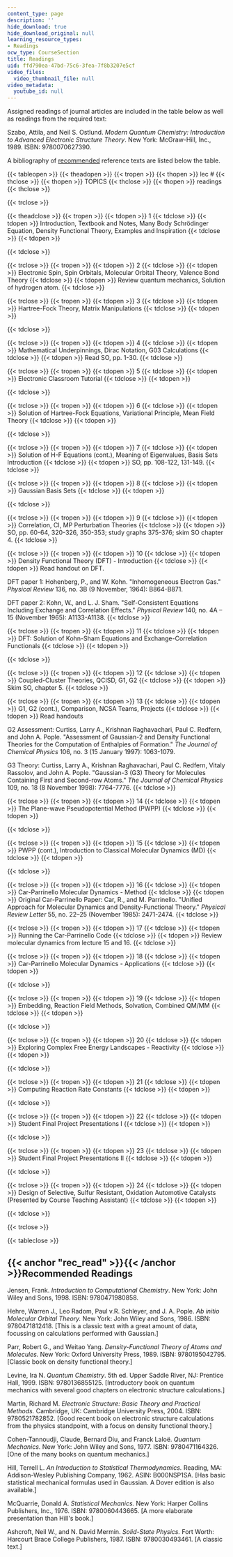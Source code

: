 ```yaml
---
content_type: page
description: ''
hide_download: true
hide_download_original: null
learning_resource_types:
- Readings
ocw_type: CourseSection
title: Readings
uid: ffd790ea-47bd-75c6-3fea-7f8b3207e5cf
video_files:
  video_thumbnail_file: null
video_metadata:
  youtube_id: null
---
```


Assigned readings of journal articles are included in the table below as well as readings from the required text:

Szabo, Attila, and Neil S. Ostlund. _Modern_ _Quantum Chemistry: Introduction to Advanced Electronic Structure Theory_. New York: McGraw-Hill, Inc., 1989. ISBN: 9780070627390.

A bibliography of [recommended](#rec_read) reference texts are listed below the table.

{{< tableopen >}}
{{< theadopen >}}
{{< tropen >}}
{{< thopen >}}
lec #
{{< thclose >}}
{{< thopen >}}
TOPICS
{{< thclose >}}
{{< thopen >}}
readings
{{< thclose >}}

{{< trclose >}}

{{< theadclose >}}
{{< tropen >}}
{{< tdopen >}}
1
{{< tdclose >}}
{{< tdopen >}}
Introduction, Textbook and Notes, Many Body Schrödinger Equation, Density Functional Theory, Examples and Inspiration
{{< tdclose >}}
{{< tdopen >}}

{{< tdclose >}}

{{< trclose >}}
{{< tropen >}}
{{< tdopen >}}
2
{{< tdclose >}}
{{< tdopen >}}
Electronic Spin, Spin Orbitals, Molecular Orbital Theory, Valence Bond Theory
{{< tdclose >}}
{{< tdopen >}}
Review quantum mechanics, Solution of hydrogen atom.
{{< tdclose >}}

{{< trclose >}}
{{< tropen >}}
{{< tdopen >}}
3
{{< tdclose >}}
{{< tdopen >}}
Hartree-Fock Theory, Matrix Manipulations
{{< tdclose >}}
{{< tdopen >}}

{{< tdclose >}}

{{< trclose >}}
{{< tropen >}}
{{< tdopen >}}
4
{{< tdclose >}}
{{< tdopen >}}
Mathematical Underpinnings, Dirac Notation, G03 Calculations
{{< tdclose >}}
{{< tdopen >}}
Read SO, pp. 1-30.
{{< tdclose >}}

{{< trclose >}}
{{< tropen >}}
{{< tdopen >}}
5
{{< tdclose >}}
{{< tdopen >}}
Electronic Classroom Tutorial
{{< tdclose >}}
{{< tdopen >}}

{{< tdclose >}}

{{< trclose >}}
{{< tropen >}}
{{< tdopen >}}
6
{{< tdclose >}}
{{< tdopen >}}
Solution of Hartree-Fock Equations, Variational Principle, Mean Field Theory
{{< tdclose >}}
{{< tdopen >}}

{{< tdclose >}}

{{< trclose >}}
{{< tropen >}}
{{< tdopen >}}
7
{{< tdclose >}}
{{< tdopen >}}
Solution of H-F Equations (cont.), Meaning of Eigenvalues, Basis Sets Introduction
{{< tdclose >}}
{{< tdopen >}}
SO, pp. 108-122, 131-149.
{{< tdclose >}}

{{< trclose >}}
{{< tropen >}}
{{< tdopen >}}
8
{{< tdclose >}}
{{< tdopen >}}
Gaussian Basis Sets
{{< tdclose >}}
{{< tdopen >}}

{{< tdclose >}}

{{< trclose >}}
{{< tropen >}}
{{< tdopen >}}
9
{{< tdclose >}}
{{< tdopen >}}
Correlation, CI, MP Perturbation Theories
{{< tdclose >}}
{{< tdopen >}}
SO, pp. 60-64, 320-326, 350-353; study graphs 375-376; skim SO chapter 4.
{{< tdclose >}}

{{< trclose >}}
{{< tropen >}}
{{< tdopen >}}
10
{{< tdclose >}}
{{< tdopen >}}
Density Functional Theory (DFT) - Introduction
{{< tdclose >}}
{{< tdopen >}}
Read handout on DFT.  
  
DFT paper 1: Hohenberg, P., and W. Kohn. "Inhomogeneous Electron Gas." _Physical Review_ 136, no. 3B (9 November, 1964): B864-B871.  
  
DFT paper 2: Kohn, W., and L. J. Sham. "Self-Consistent Equations Including Exchange and Correlation Effects." _Physical Review_ 140, no. 4A – 15 (November 1965): A1133-A1138.
{{< tdclose >}}

{{< trclose >}}
{{< tropen >}}
{{< tdopen >}}
11
{{< tdclose >}}
{{< tdopen >}}
DFT: Solution of Kohn-Sham Equations and Exchange-Correlation Functionals
{{< tdclose >}}
{{< tdopen >}}

{{< tdclose >}}

{{< trclose >}}
{{< tropen >}}
{{< tdopen >}}
12
{{< tdclose >}}
{{< tdopen >}}
Coupled-Cluster Theories, QCISD, G1, G2
{{< tdclose >}}
{{< tdopen >}}
Skim SO, chapter 5.
{{< tdclose >}}

{{< trclose >}}
{{< tropen >}}
{{< tdopen >}}
13
{{< tdclose >}}
{{< tdopen >}}
G1, G2 (cont.), Comparison, NCSA Teams, Projects
{{< tdclose >}}
{{< tdopen >}}
Read handouts  
  
G2 Assessment: Curtiss, Larry A., Krishnan Raghavachari, Paul C. Redfern, and John A. Pople. "Assessment of Gaussian-2 and Density Functional Theories for the Computation of Enthalpies of Formation." _The Journal of Chemical Physics_ 106, no. 3 (15 January 1997): 1063-1079.  
  
G3 Theory: Curtiss, Larry A., Krishnan Raghavachari, Paul C. Redfern, Vitaly Rassolov, and John A. Pople. "Gaussian-3 (G3) Theory for Molecules Containing First and Second-row Atoms." _The Journal of Chemical Physics_ 109, no. 18 (8 November 1998): 7764-7776.
{{< tdclose >}}

{{< trclose >}}
{{< tropen >}}
{{< tdopen >}}
14
{{< tdclose >}}
{{< tdopen >}}
The Plane-wave Pseudopotential Method (PWPP)
{{< tdclose >}}
{{< tdopen >}}

{{< tdclose >}}

{{< trclose >}}
{{< tropen >}}
{{< tdopen >}}
15
{{< tdclose >}}
{{< tdopen >}}
PWPP (cont.), Introduction to Classical Molecular Dynamics (MD)
{{< tdclose >}}
{{< tdopen >}}

{{< tdclose >}}

{{< trclose >}}
{{< tropen >}}
{{< tdopen >}}
16
{{< tdclose >}}
{{< tdopen >}}
Car-Parrinello Molecular Dynamics - Method
{{< tdclose >}}
{{< tdopen >}}
Original Car-Parrinello Paper: Car, R., and M. Parrinello. "Unified Approach for Molecular Dynamics and Density-Functional Theory." _Physical Review Letter_ 55, no. 22–25 (November 1985): 2471-2474.
{{< tdclose >}}

{{< trclose >}}
{{< tropen >}}
{{< tdopen >}}
17
{{< tdclose >}}
{{< tdopen >}}
Running the Car-Parrinello Code
{{< tdclose >}}
{{< tdopen >}}
Review molecular dynamics from lecture 15 and 16.
{{< tdclose >}}

{{< trclose >}}
{{< tropen >}}
{{< tdopen >}}
18
{{< tdclose >}}
{{< tdopen >}}
Car-Parrinello Molecular Dynamics - Applications
{{< tdclose >}}
{{< tdopen >}}

{{< tdclose >}}

{{< trclose >}}
{{< tropen >}}
{{< tdopen >}}
19
{{< tdclose >}}
{{< tdopen >}}
Embedding, Reaction Field Methods, Solvation, Combined QM/MM
{{< tdclose >}}
{{< tdopen >}}

{{< tdclose >}}

{{< trclose >}}
{{< tropen >}}
{{< tdopen >}}
20
{{< tdclose >}}
{{< tdopen >}}
Exploring Complex Free Energy Landscapes - Reactivity
{{< tdclose >}}
{{< tdopen >}}

{{< tdclose >}}

{{< trclose >}}
{{< tropen >}}
{{< tdopen >}}
21
{{< tdclose >}}
{{< tdopen >}}
Computing Reaction Rate Constants
{{< tdclose >}}
{{< tdopen >}}

{{< tdclose >}}

{{< trclose >}}
{{< tropen >}}
{{< tdopen >}}
22
{{< tdclose >}}
{{< tdopen >}}
Student Final Project Presentations I
{{< tdclose >}}
{{< tdopen >}}

{{< tdclose >}}

{{< trclose >}}
{{< tropen >}}
{{< tdopen >}}
23
{{< tdclose >}}
{{< tdopen >}}
Student Final Project Presentations II
{{< tdclose >}}
{{< tdopen >}}

{{< tdclose >}}

{{< trclose >}}
{{< tropen >}}
{{< tdopen >}}
24
{{< tdclose >}}
{{< tdopen >}}
Design of Selective, Sulfur Resistant, Oxidation Automotive Catalysts (Presented by Course Teaching Assistant)
{{< tdclose >}}
{{< tdopen >}}

{{< tdclose >}}

{{< trclose >}}

{{< tableclose >}}

{{< anchor "rec_read" >}}{{< /anchor >}}Recommended Readings
------------------------------------------------------------

Jensen, Frank. _Introduction to Computational Chemistry_. New York: John Wiley and Sons, 1998. ISBN: 9780471980858.

Hehre, Warren J., Leo Radom, Paul v.R. Schleyer, and J. A. Pople. _Ab initio Molecular Orbital Theory._ New York: John Wiley and Sons, 1986. ISBN: 9780471812418. \[This is a classic text with a great amount of data, focussing on calculations performed with Gaussian.\]

Parr, Robert G., and Weitao Yang. _Density-Functional Theory of Atoms and Molecules._ New York: Oxford University Press, 1989. ISBN: 9780195042795. \[Classic book on density functional theory.\]

Levine, Ira N. _Quantum Chemistry_. 5th ed. Upper Saddle River, NJ: Prentice Hall, 1999. ISBN: 9780136855125. \[Introductory book on quantum mechanics with several good chapters on electronic structure calculations.\]

Martin, Richard M. _Electronic Structure: Basic Theory and Practical Methods._ Cambridge, UK: Cambridge University Press, 2004. ISBN: 9780521782852. \[Good recent book on electronic structure calculations from the physics standpoint, with a focus on density functional theory.\]

Cohen-Tannoudji, Claude, Bernard Diu, and Franck Laloë. _Quantum Mechanics._ New York: John Wiley and Sons, 1977. ISBN: 9780471164326. \[One of the many books on quantum mechanics.\]

Hill, Terrell L. _An Introduction to Statistical Thermodynamics._ Reading, MA: Addison-Wesley Publishing Company, 1962. ASIN: B000NSP1SA. \[Has basic statistical mechanical formulas used in Gaussian. A Dover edition is also available.\]

McQuarrie, Donald A. _Statistical Mechanics._ New York: Harper Collins Publishers, Inc., 1976. ISBN: 9780060443665. \[A more elaborate presentation than Hill's book.\]

Ashcroft, Neil W., and N. David Mermin. _Solid-State Physics._ Fort Worth: Harcourt Brace College Publishers, 1987. ISBN: 9780030493461. \[A classic text.\]